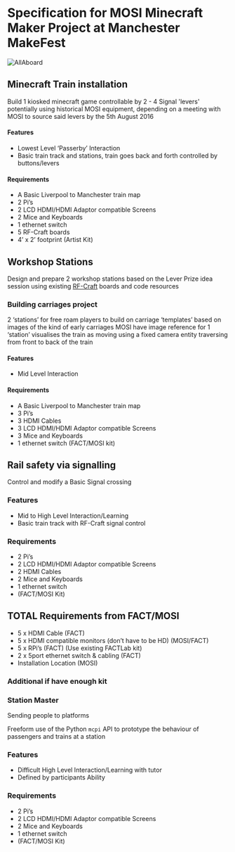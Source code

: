 
# Specification for MOSI Minecraft Maker Project at Manchester MakeFest

![AllAboard](https://github.com/cheapjack/RF-Rail-Craft/images/RF-Rail-Craft.png)

## Minecraft Train installation

Build 1 kiosked minecraft game controllable by 2 - 4 Signal 'levers' potentially using historical MOSI equipment, depending on a meeting with MOSI to source said levers by the 5th August 2016 

#### Features
 * Lowest Level ‘Passerby’ Interaction
 * Basic train track and stations, train goes back and forth controlled by buttons/levers

#### Requirements
 * A Basic Liverpool to Manchester train map
 * 2 Pi’s
 * 2 LCD HDMI/HDMI Adaptor compatible Screens
 * 2 Mice and Keyboards
 * 1 ethernet switch
 * 5 RF-Craft boards
 * 4’ x 2’ footprint
(Artist Kit)

## Workshop Stations

Design and prepare 2 workshop stations based on the Lever Prize idea session using existing [RF-Craft](git@github.com:cheapjack/RF-Rail-Craft.git) boards and code resources

### Building carriages project

2 ‘stations’ for free roam players to build on carriage ‘templates’ based on images of the kind of early carriages MOSI have image reference for 
1 ‘station’ visualises the train as moving using a fixed camera entity traversing from front to back of the train

#### Features

 * Mid Level Interaction

#### Requirements

* A Basic Liverpool to Manchester train map
 * 3 Pi’s
 * 3 HDMI Cables
 * 3 LCD HDMI/HDMI Adaptor compatible Screens
 * 3 Mice and Keyboards
 * 1 ethernet switch
(FACT/MOSI kit)

## Rail safety via signalling

Control and modify a Basic Signal crossing

### Features

 * Mid to High Level Interaction/Learning
 * Basic train track with RF-Craft signal control

### Requirements

 * 2 Pi’s
 * 2 LCD HDMI/HDMI Adaptor compatible Screens
 * 2 HDMI Cables
 * 2 Mice and Keyboards
 * 1 ethernet switch
 * (FACT/MOSI Kit)


## TOTAL Requirements from FACT/MOSI

 * 5 x HDMI Cable (FACT)
 * 5 x HDMI compatible monitors (don’t have to be HD) (MOSI/FACT)
 * 5 x RPi’s (FACT) (Use existing FACTLab kit)
 * 2 x 5port ethernet switch & cabling (FACT)
 * Installation Location (MOSI)


### Additional if have enough kit

### Station Master 

Sending people to platforms

Freeform use of the Python `mcpi` API to prototype the behaviour of passengers and trains at a station

### Features

* Difficult High Level Interaction/Learning with tutor
 * Defined by participants Ability

### Requirements

 * 2 Pi’s
 * 2 LCD HDMI/HDMI Adaptor compatible Screens
 * 2 Mice and Keyboards
 * 1 ethernet switch
 * (FACT/MOSI Kit)




